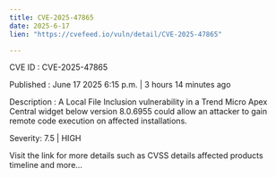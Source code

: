 ```yaml
---
title: CVE-2025-47865
date: 2025-6-17
lien: "https://cvefeed.io/vuln/detail/CVE-2025-47865"

---
```


CVE ID : CVE-2025-47865

Published :  June 17
2025
6:15 p.m. | 3 hours
14 minutes ago

Description : A Local File Inclusion vulnerability in a Trend Micro Apex Central widget below version 8.0.6955 could allow an attacker to gain remote code execution on affected installations.

Severity: 7.5 | HIGH

Visit the link for more details
such as CVSS details
affected products
timeline
and more...
